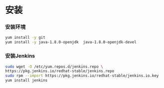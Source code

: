 # 安装

### 安装环境

```bash
yum install -y git
yum install -y java-1.8.0-openjdk  java-1.8.0-openjdk-devel
```

### 安装Jenkins

```bash
sudo wget -O /etc/yum.repos.d/jenkins.repo \
https://pkg.jenkins.io/redhat-stable/jenkins.repo
sudo rpm --import https://pkg.jenkins.io/redhat-stable/jenkins.io.key
yum install jenkins
```

